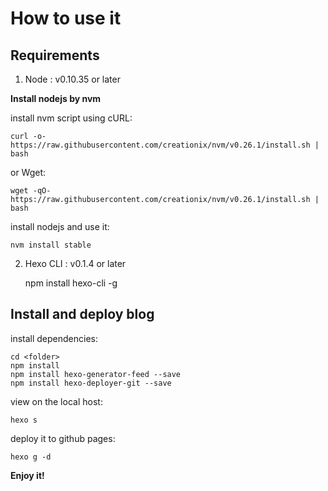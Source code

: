 # How to use it

## Requirements

1. Node : v0.10.35 or later

**Install nodejs by nvm**

install nvm script using cURL:

	curl -o- https://raw.githubusercontent.com/creationix/nvm/v0.26.1/install.sh | bash
or Wget:

	wget -qO- https://raw.githubusercontent.com/creationix/nvm/v0.26.1/install.sh | bash

install nodejs and use it:

	nvm install stable

2. Hexo CLI : v0.1.4 or later

	npm install hexo-cli -g

## Install and deploy blog

install dependencies:

	cd <folder>
	npm install
	npm install hexo-generator-feed --save
	npm install hexo-deployer-git --save

view on the local host:

	hexo s

deploy it to github pages:

	hexo g -d


**Enjoy it!**
